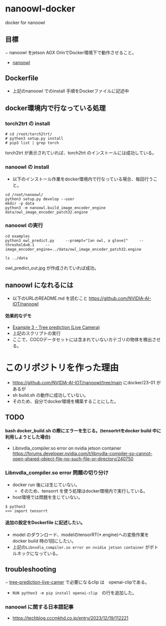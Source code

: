 # nanoowl-docker
docker for nanoowl

## 目標
− nanoowl をjetson AGX OrinでDocker環境下で動作させること。
- [nanoowl](https://github.com/NVIDIA-AI-IOT/nanoowl)

## Dockerfile
- 上記のnanoowl でのinstall 手順をDockerファイルに記述中

## docker環境内で行なっている処理
### torch2trt の install
```commandline
# cd /root/torch2trt/
# python3 setup.py install
# pip3 list | grep torch
```
torch2trt が表示されていれば、torch2trt のインストールには成功している。

### nanoowl の install
- 以下のインストール作業をdocker環境内で行なっている場合、毎回行うこと。

```commandline
cd /root/nanoowl/
python3 setup.py develop --user
mkdir -p data
python3 -m nanoowl.build_image_encoder_engine     data/owl_image_encoder_patch32.engine
```

### nanoowl の実行
```commandline
cd examples
python3 owl_predict.py     --prompt="[an owl, a glove]"     --threshold=0.1     --image_encoder_engine=../data/owl_image_encoder_patch32.engine

ls ../data
```

owl_predict_out.jpg が作成されていれば成功。

## nanoowl になれるには
- 以下のURLのREADME.md を読むこと
https://github.com/NVIDIA-AI-IOT/nanoowl

#### 効果的なデモ
- [Example 3 - Tree prediction (Live Camera)](https://github.com/NVIDIA-AI-IOT/nanoowl?tab=readme-ov-file#example-3---tree-prediction-live-camera)
- 上記のスクリプトの実行
- ここで、COCOデータセットには含まれていないカテゴリの物体を検出させる。


# このリポジトリを作った理由
- https://github.com/NVIDIA-AI-IOT/nanoowl/tree/main にdocker/23-01 があるが
- sh build.sh の動作に成功していない。
- そのため、自分でdocker環境を構築することにした。


## TODO
#### bash docker_build.sh の際にエラーを生じる。(tensortrtをdocker build 中に利用しようとした場合)
- Libnvdla_compiler.so error on nvidia jetson container
https://forums.developer.nvidia.com/t/libnvdla-compiler-so-cannot-open-shared-object-file-no-such-file-or-directory/240750

### Libnvdla_compiler.so error 問題の切り分け
- docker run 後には生じていない。
  - そのため、tensorrt を使う処理はdocker環境内で実行している。
- host環境では問題を生じていない。
```commandline
$ python3
>>> import tensorrt

```

#### 追加の設定をDockerfile に記述したい。
- model のダウンロード、modelのtensorRT(*.engine)への変換作業をdocker build 時の1回にしたい。
- 上記の`Libnvdla_compiler.so error on nvidia jetson container` がボトルネックになっている。

## troubleshooting
− [tree-prediction-live-camer](https://github.com/NVIDIA-AI-IOT/nanoowl?tab=readme-ov-file#example-3---tree-prediction-live-camera)
で必要になるclip は　openai-clipである。
- `RUN python3 -m pip install openai-clip`　の行を追加した。

### nanoowl に関する日本語記事
- https://techblog.cccmkhd.co.jp/entry/2023/12/19/112221

